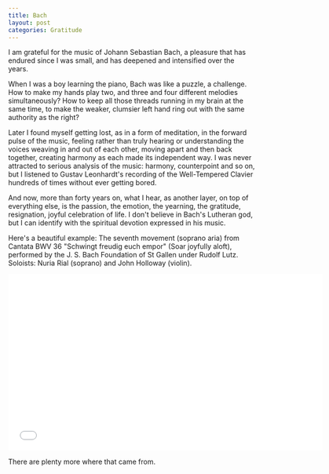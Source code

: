 ```yaml
---
title: Bach
layout: post
categories: Gratitude
---
```


I am grateful for the music of Johann Sebastian Bach, a pleasure that has endured since I was small, and has deepened and intensified over the years.

When I was a boy learning the piano, Bach was like a puzzle, a challenge. How to make my hands play two, and three and four different melodies simultaneously? How to keep all those threads running in my brain at the same time, to make the weaker, clumsier left hand ring out with the same authority as the right?

Later I found myself getting lost, as in a form of meditation, in the forward pulse of the music, feeling rather than truly hearing or understanding the voices weaving in and out of each other, moving apart and then back together, creating harmony as each made its independent way. I was never attracted to serious analysis of the music: harmony, counterpoint and so on, but I listened to Gustav Leonhardt's recording of the Well-Tempered Clavier hundreds of times without ever getting bored.

And now, more than forty years on, what I hear, as another layer, on top of everything else, is the passion, the emotion, the yearning, the gratitude, resignation, joyful celebration of life. I don't believe in Bach's Lutheran god, but I can identify with the spiritual devotion expressed in his music. 

Here's a beautiful example: The seventh movement (soprano aria) from Cantata BWV 36 "Schwingt freudig euch empor" (Soar joyfully aloft), performed by the J. S. Bach Foundation of St Gallen under Rudolf Lutz. Soloists: Nuria Rial (soprano) and John Holloway (violin).

<iframe width="640" height="360" src="//www.youtube.com/embed/Y3lRdb5BSGA" frameborder="0" allowfullscreen></iframe>

There are plenty more where that came from.

